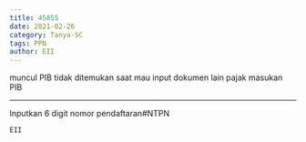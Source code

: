 ```yaml
---
title: 45855
date: 2021-02-26
category: Tanya-SC
tags: PPN
author: EII
---
```


muncul PIB tidak ditemukan saat mau input dokumen lain pajak masukan PIB

---

Inputkan 6 digit nomor pendaftaran#NTPN

`EII`
